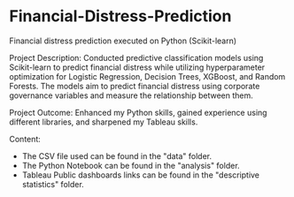 # Financial-Distress-Prediction
Financial distress prediction executed on Python (Scikit-learn)

Project Description: Conducted predictive classification models using Scikit-learn to predict financial distress while utilizing hyperparameter optimization for Logistic Regression, Decision Trees, XGBoost, and Random Forests. The models aim to predict financial distress using corporate governance variables and measure the relationship between them.

Project Outcome: Enhanced my Python skills, gained experience using different libraries, and sharpened my Tableau skills.

Content: 
- The CSV file used can be found in the "data" folder.
- The Python Notebook can be found in the "analysis" folder.
- Tableau Public dashboards links can be found in the "descriptive statistics" folder.

